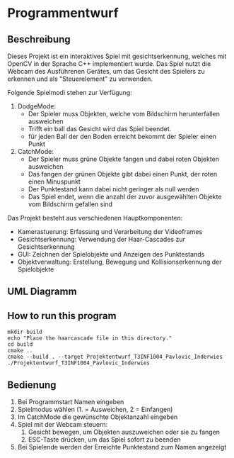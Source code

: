 # Programmentwurf

## Beschreibung
Dieses Projekt ist ein interaktives Spiel mit gesichtserkennung, welches mit OpenCV in der Sprache C++ implementiert wurde. Das Spiel nutzt die Webcam des Ausführenen Gerätes, um das Gesicht des Spielers zu erkennen und als "Steuerelement" zu verwenden.

Folgende Spielmodi stehen zur Verfügung:

1. DodgeMode:
    - Der Spieler muss Objekten, welche vom Bildschirm herunterfallen ausweichen
    - Trifft ein ball das Gesicht wird das Spiel beendet.
    - für jeden Ball der den Boden erreicht bekommt der Spieler einen Punkt
2. CatchMode:
    - Der Spieler muss grüne Objekte fangen und dabei roten Objekten ausweichen
    - Das fangen der grünen Objekte gibt dabei einen Punkt, der roten einen Minuspunkt
    - Der Punktestand kann dabei nicht geringer als null werden
    - Das Spiel endet, wenn die anzahl der zuvor ausgewählten Objekte vom Bildschirm gefallen sind

Das Projekt besteht aus verschiedenen Hauptkomponenten:
- Kamerastuerung: Erfassung und Verarbeitung der Videoframes
- Gesichtserkennung: Verwendung der Haar-Cascades zur Gesichtserkennung
- GUI: Zeichnen der Spielobjekte und Anzeigen des Punktestands
- Objektverwaltung: Erstellung, Bewegung und Kollisionserkennung der Spielobjekte

## UML Diagramm




## How to run this program

```shell
mkdir build
echo "Place the haarcascade file in this directory."
cd build
cmake ..
cmake --build . --target Projektentwurf_T3INF1004_Pavlovic_Inderwies
./Projektentwurf_T3INF1004_Pavlovic_Inderwies
```
## Bedienung
1. Bei Programmstart Namen eingeben
2. Spielmodus wählen (1. = Ausweichen, 2 = Einfangen)
3. Im CatchMode die gewünschte Objektanzahl eingeben
4. Spiel mit der Webcam steuern:
   1. Gesicht bewegen, um Objekten auszuweichen oder sie zu fangen
   2. ESC-Taste drücken, um das Spiel sofort zu beenden
5. Bei Spielende werden der Erreichte Punktestand zum Namen angezeigt 